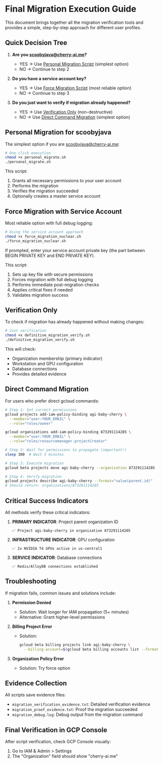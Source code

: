 # Final Migration Execution Guide

This document brings together all the migration verification tools and provides a simple, step-by-step approach for different user profiles.

## Quick Decision Tree

1. **Are you scoobyjava@cherry-ai.me?**
   - YES → Use [Personal Migration Script](#personal-migration-for-scoobyjava) (simplest option)
   - NO → Continue to step 2

2. **Do you have a service account key?**
   - YES → Use [Force Migration Script](#force-migration-with-service-account) (most reliable option)
   - NO → Continue to step 3

3. **Do you just want to verify if migration already happened?**
   - YES → Use [Verification Only](#verification-only) (non-destructive)
   - NO → Use [Direct Command Migration](#direct-command-migration) (simplest option)

## Personal Migration for scoobyjava

The simplest option if you are scoobyjava@cherry-ai.me:

```bash
# One-click execution
chmod +x personal_migrate.sh
./personal_migrate.sh
```

This script:
1. Grants all necessary permissions to your user account
2. Performs the migration
3. Verifies the migration succeeded
4. Optionally creates a master service account

## Force Migration with Service Account

Most reliable option with full debug logging:

```bash
# Using the service account approach
chmod +x force_migration_nuclear.sh
./force_migration_nuclear.sh
```

If prompted, enter your service account private key (the part between BEGIN PRIVATE KEY and END PRIVATE KEY).

This script:
1. Sets up key file with secure permissions
2. Forces migration with full debug logging
3. Performs immediate post-migration checks
4. Applies critical fixes if needed
5. Validates migration success

## Verification Only

To check if migration has already happened without making changes:

```bash
# Just verification
chmod +x definitive_migration_verify.sh
./definitive_migration_verify.sh
```

This will check:
- Organization membership (primary indicator)
- Workstation and GPU configuration
- Database connections
- Provides detailed evidence

## Direct Command Migration

For users who prefer direct gcloud commands:

```bash
# Step 1: Set correct permissions
gcloud projects add-iam-policy-binding agi-baby-cherry \
  --member="user:YOUR_EMAIL" \
  --role="roles/owner"

gcloud organizations add-iam-policy-binding 873291114285 \
  --member="user:YOUR_EMAIL" \
  --role="roles/resourcemanager.projectCreator"

# Step 2: Wait for permissions to propagate (important!)
sleep 300  # Wait 5 minutes

# Step 3: Execute migration
gcloud beta projects move agi-baby-cherry --organization 873291114285

# Step 4: Verify migration
gcloud projects describe agi-baby-cherry --format="value(parent.id)"
# Should return: organizations/873291114285
```

## Critical Success Indicators

All methods verify these critical indicators:

1. **PRIMARY INDICATOR**: Project parent organization ID
   ```
   ✅ Project agi-baby-cherry in organization 873291114285
   ```

2. **INFRASTRUCTURE INDICATOR**: GPU configuration
   ```
   ✅ 2x NVIDIA T4 GPUs active in us-central1
   ```

3. **SERVICE INDICATOR**: Database connections
   ```
   ✅ Redis/AlloyDB connections established
   ```

## Troubleshooting

If migration fails, common issues and solutions include:

1. **Permission Denied**
   - Solution: Wait longer for IAM propagation (5+ minutes)
   - Alternative: Grant higher-level permissions

2. **Billing Project Error**
   - Solution: 
     ```bash
     gcloud beta billing projects link agi-baby-cherry \
       --billing-account=$(gcloud beta billing accounts list --format="value(name)")
     ```

3. **Organization Policy Error**
   - Solution: Try force option

## Evidence Collection

All scripts save evidence files:

- `migration_verification_evidence.txt`: Detailed verification evidence
- `migration_proof_evidence.txt`: Proof the migration succeeded
- `migration_debug.log`: Debug output from the migration command

## Final Verification in GCP Console

After script verification, check GCP Console visually:

1. Go to IAM & Admin > Settings
2. The "Organization" field should show "cherry-ai.me"
